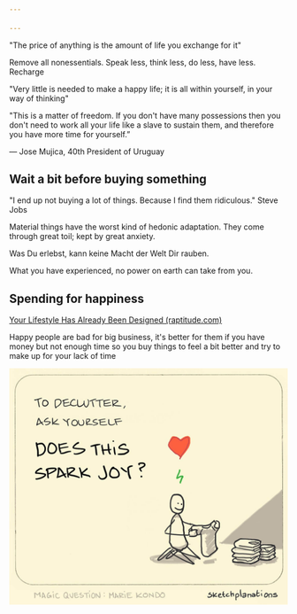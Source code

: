 ```yaml
---

---
```


"The price of anything is the amount of life you exchange for it"

Remove all nonessentials. Speak less, think less, do less, have less. Recharge

"Very little is needed to make a happy life; it is all within yourself, in your way of thinking"

"This is a matter of freedom. If you don't have many possessions then you don't need to work all your life like a slave to sustain them, and therefore you have more time for yourself.”

— Jose Mujica, 40th President of Uruguay

## Wait a bit before buying something 

"I end up not buying a lot of things. Because I find them ridiculous." Steve Jobs 

Material things have the worst kind of hedonic adaptation. They come through great toil; kept by great anxiety. 

Was Du erlebst, kann keine Macht der Welt Dir rauben. 

What you have experienced, no power on earth can take from you.

## Spending for happiness 

[Your Lifestyle Has Already Been Designed (raptitude.com)](https://www.raptitude.com/2010/07/your-lifestyle-has-already-been-designed/)

Happy people are bad for big business, it's better for them if you have money but not enough time so you buy things to feel a bit better and try to make up for your lack of time 


![](/assets/static/img/does-this-spark-joy.jpeg)

